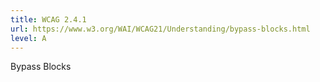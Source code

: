 ```yaml
---
title: WCAG 2.4.1
url: https://www.w3.org/WAI/WCAG21/Understanding/bypass-blocks.html
level: A
---
```

Bypass Blocks
